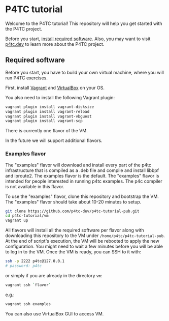 # P4TC tutorial

Welcome to the P4TC tutorial! This repository will help you get started with the P4TC project.

Before you start, [install required software](#required-software). Also, you may want to visit [p4tc.dev](https://www.p4tc.dev/) to learn more about the P4TC project.

<!---
## Exercises

TO DO

1. Basics
-->

## Required software

Before you start, you have to build your own virtual machine, where you will run P4TC exercises.

First, install [Vagrant](https://vagrantup.com) and [VirtualBox](https://virtualbox.org) on your OS.

You also need to install the following Vagrant plugin:

```bash
vagrant plugin install vagrant-disksize
vagrant plugin install vagrant-reload
vagrant plugin install vagrant-vbguest
vagrant plugin install vagrant-scp
```

There is currently one flavor of the VM. 

In the future we will support additional flavors.

### Examples flavor
The "examples" flavor will download and install every part of the p4tc infrastructure that is compiled as a .deb file and compile and install libbpf and iproute2. The examples flavor is the default.
The "examples" flavor is intended for people interested in running p4tc examples. The p4c compiler is not available in this flavor.

To use the "examples" flavor, clone this repository and bootstrap the VM.
The "examples" flavor should take about 10-20 minutes to setup. 

```bash
git clone https://github.com/p4tc-dev/p4tc-tutorial-pub.git
cd p4tc-tutorial/vm
vagrant up 
```

<!---
### Release flavor
The "release" flavor that will download and install every part of the p4tc infrastructure that is compiled as a .deb file and compile and install the rest along with the p4c.
The "release" flavor is intendend for most users that want to compile new p4 programs into p4c and test them.

To use the "release" flavor, clone this repository and bootstrap the VM.
The "release" flavor should take about 10-20 minutes to setup. 

```bash
git clone https://github.com/p4tc-dev/p4tc-tutorial-pub.git
cd p4tc-tutorial/vm
vagrant up release
```

### Dev flavor
The "dev" flavor will download and compile everything from scratch.
The "dev" flavor is intended for people interested in making changes also in kernel.

To use the "dev" flavor, clone this repository and bootstrap the VM.
Be advised that the "dev" flavor will require more time to complete and will take approximately one hour. 

```bash
git clone https://github.com/p4tc-dev/p4tc-tutorial-pub.git
cd p4tc-tutorial/vm
vagrant up dev
```

-->

All flavors will install all the required software per flavor along with downloading this repository to the VM under `/home/p4tc/p4tc-tutorial-pub`.
At the end of script's execution, the VM will be rebooted to apply the new configuration. You might need to wait a few minutes before you will be able to log in to the VM. Once the VM is ready, you can SSH to it with:

```bash
ssh -p 2222 p4tc@127.0.0.1
# password: p4tc
```

or simply if you are already in the directory `vm`:
```bash
vagrant ssh `flavor`
```
e.g.:
```bash
vagrant ssh examples
```

You can also use VirtualBox GUI to access VM.

<!---
# TO DO

- Allow to specify Git commit SHAs in the "dev" VM for linux kernel, iproute2 and p4c. 
-->
